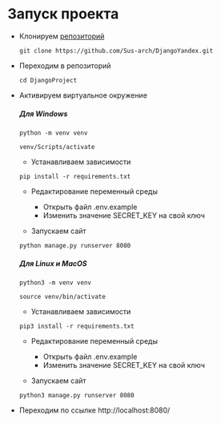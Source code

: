 # Запуск проекта
* Клонируем [репозиторий](https://github.com/Sus-arch/DjangoYandex)

  ```
  git clone https://github.com/Sus-arch/DjangoYandex.git
  ```
  
* Переходим в репозиторий 
 
  ```
  cd DjangoProject  
  ```
  
* Активируем виртуальное окружение
  ##### Для Windows
  ```
  python -m venv venv
  ```
  ```
  venv/Scripts/activate
  ```
  * Устанавливаем зависимости

  ```
  pip install -r requirements.txt
  ```
  
  * Редактирование переменный среды

    - Открыть файл .env.example
    - Изменить значение SECRET_KEY на свой ключ
  
  * Запускаем сайт 
  
  ```
  python manage.py runserver 8080
  ```
  ##### Для Linux и MacOS
  ```
  python3 -m venv venv
  ```
  ```
  source venv/bin/activate
  ```
  * Устанавливаем зависимости

  ```
  pip3 install -r requirements.txt
  ```
  * Редактирование переменный среды

    - Открыть файл .env.example
    - Изменить значение SECRET_KEY на свой ключ
  
  * Запускаем сайт 
  
  ```
  python3 manage.py runserver 8080
  ```

* Переходим по ссылке http://localhost:8080/
